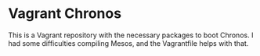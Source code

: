 Vagrant Chronos
===============

This is a Vagrant repository with the necessary packages to boot Chronos. I
had some difficulties compiling Mesos, and the Vagrantfile helps with that.
